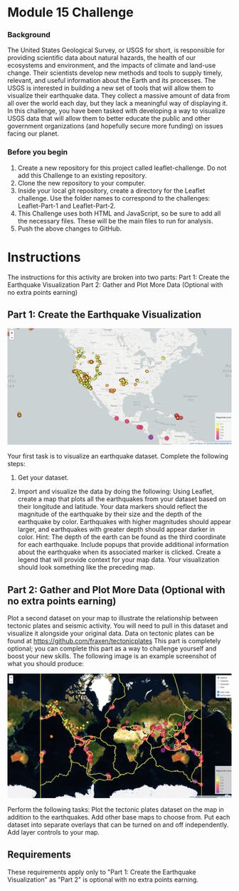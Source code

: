 # Module 15 Challenge

### Background
The United States Geological Survey, or USGS for short, is responsible for providing scientific data about natural hazards, the health of our ecosystems and environment, and the impacts of climate and land-use change. Their scientists develop new methods and tools to supply timely, relevant, and useful information about the Earth and its processes.
The USGS is interested in building a new set of tools that will allow them to visualize their earthquake data. They collect a massive amount of data from all over the world each day, but they lack a meaningful way of displaying it. In this challenge, you have been tasked with developing a way to visualize USGS data that will allow them to better educate the public and other government organizations (and hopefully secure more funding) on issues facing our planet.

### Before you begin
1. Create a new repository for this project called leaflet-challenge. Do not add this Challenge to an existing repository.
2. Clone the new repository to your computer.
3. Inside your local git repository, create a directory for the Leaflet challenge. Use the folder names to correspond to the challenges: Leaflet-Part-1 and Leaflet-Part-2.
4. This Challenge uses both HTML and JavaScript, so be sure to add all the necessary files. These will be the main files to run for analysis.
5. Push the above changes to GitHub.


# Instructions
The instructions for this activity are broken into two parts:
Part 1: Create the Earthquake Visualization
Part 2: Gather and Plot More Data (Optional with no extra points earning)

## Part 1: Create the Earthquake Visualization
![Step-1](Images/Leaflet_Step_1.png)

Your first task is to visualize an earthquake dataset. Complete the following steps:
1. Get your dataset.

2. Import and visualize the data by doing the following:
Using Leaflet, create a map that plots all the earthquakes from your dataset based on their longitude and latitude.
Your data markers should reflect the magnitude of the earthquake by their size and the depth of the earthquake by color. Earthquakes with higher magnitudes should appear larger, and earthquakes with greater depth should appear darker in color.
Hint: The depth of the earth can be found as the third coordinate for each earthquake.
Include popups that provide additional information about the earthquake when its associated marker is clicked.
Create a legend that will provide context for your map data.
Your visualization should look something like the preceding map.


## Part 2: Gather and Plot More Data (Optional with no extra points earning)

Plot a second dataset on your map to illustrate the relationship between tectonic plates and seismic activity. You will need to pull in this dataset and visualize it alongside your original data. Data on tectonic plates can be found at https://github.com/fraxen/tectonicplates
This part is completely optional; you can complete this part as a way to challenge yourself and boost your new skills.
The following image is an example screenshot of what you should produce:

![Step-2](Images/Leaflet_Step_2.png)

Perform the following tasks:
Plot the tectonic plates dataset on the map in addition to the earthquakes.
Add other base maps to choose from.
Put each dataset into separate overlays that can be turned on and off independently.
Add layer controls to your map.


## Requirements

These requirements apply only to "Part 1: Create the Earthquake Visualization" as "Part 2" is optional with no extra points earning.
